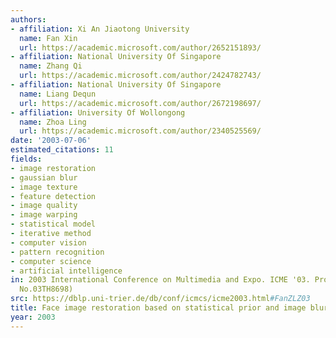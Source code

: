 ```yaml
---
authors:
- affiliation: Xi An Jiaotong University
  name: Fan Xin
  url: https://academic.microsoft.com/author/2652151893/
- affiliation: National University Of Singapore
  name: Zhang Qi
  url: https://academic.microsoft.com/author/2424782743/
- affiliation: National University Of Singapore
  name: Liang Dequn
  url: https://academic.microsoft.com/author/2672198697/
- affiliation: University Of Wollongong
  name: Zhoa Ling
  url: https://academic.microsoft.com/author/2340525569/
date: '2003-07-06'
estimated_citations: 11
fields:
- image restoration
- gaussian blur
- image texture
- feature detection
- image quality
- image warping
- statistical model
- iterative method
- computer vision
- pattern recognition
- computer science
- artificial intelligence
in: 2003 International Conference on Multimedia and Expo. ICME '03. Proceedings (Cat.
  No.03TH8698)
src: https://dblp.uni-trier.de/db/conf/icmcs/icme2003.html#FanZLZ03
title: Face image restoration based on statistical prior and image blur measure
year: 2003
---
```

